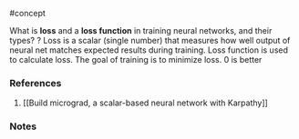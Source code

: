 #concept

What is **loss** and a **loss function** in training neural networks, and their types?
?
Loss is a scalar (single number) that measures how well output of neural net matches expected results during training.
Loss function is used to calculate loss. The goal of training is to minimize loss.
0 is better
### References
1. [[Build micrograd, a scalar-based neural network with Karpathy]]
<!--LEARN:yeYcaAdQ-->

### Notes




